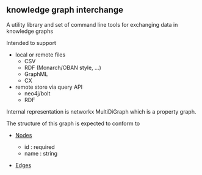 ## knowledge graph interchange

A utility library and set of command line tools for exchanging data in knowledge graphs

Intended to support

 - local or remote files
    - CSV
    - RDF (Monarch/OBAN style, ...)
    - GraphML
    - CX
 - remote store via query API
    - neo4j/bolt
    - RDF

Internal representation is networkx MultiDiGraph which is a property graph.

The structure of this graph is expected to conform to

 * [Nodes](https://biolink.github.io/biolink-model/docs/NamedThing.html)
    * id : required
    * name : string
    
 * [Edges](https://biolink.github.io/biolink-model/docs/Association.html) 
